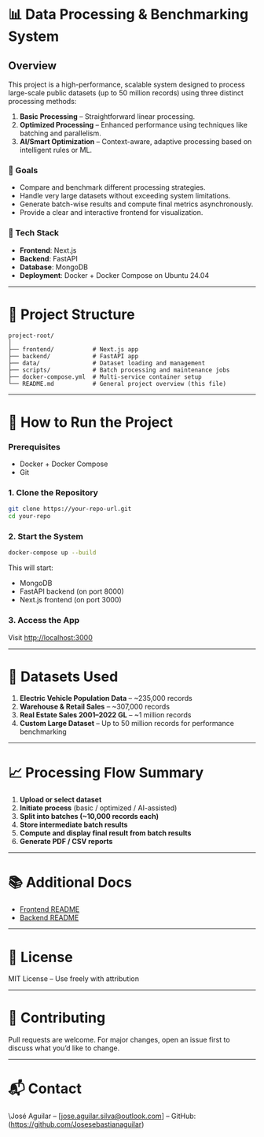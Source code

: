 # 📊 Data Processing & Benchmarking System

## Overview

This project is a high-performance, scalable system designed to process large-scale public datasets (up to 50 million records) using three distinct processing methods:

1. **Basic Processing** – Straightforward linear processing.
2. **Optimized Processing** – Enhanced performance using techniques like batching and parallelism.
3. **AI/Smart Optimization** – Context-aware, adaptive processing based on intelligent rules or ML.

### 🎯 Goals

* Compare and benchmark different processing strategies.
* Handle very large datasets without exceeding system limitations.
* Generate batch-wise results and compute final metrics asynchronously.
* Provide a clear and interactive frontend for visualization.

### 🧱 Tech Stack

* **Frontend**: Next.js
* **Backend**: FastAPI
* **Database**: MongoDB
* **Deployment**: Docker + Docker Compose on Ubuntu 24.04

---

# 📂 Project Structure

```
project-root/
│
├── frontend/           # Next.js app
├── backend/            # FastAPI app
├── data/               # Dataset loading and management
├── scripts/            # Batch processing and maintenance jobs
├── docker-compose.yml  # Multi-service container setup
└── README.md           # General project overview (this file)
```

---

# 🚀 How to Run the Project

### Prerequisites

* Docker + Docker Compose
* Git

### 1. Clone the Repository

```bash
git clone https://your-repo-url.git
cd your-repo
```

### 2. Start the System

```bash
docker-compose up --build
```

This will start:

* MongoDB
* FastAPI backend (on port 8000)
* Next.js frontend (on port 3000)

### 3. Access the App

Visit [http://localhost:3000](http://localhost:3000)

---

# 🧪 Datasets Used

1. **Electric Vehicle Population Data** – \~235,000 records
2. **Warehouse & Retail Sales** – \~307,000 records
3. **Real Estate Sales 2001–2022 GL** – \~1 million records
4. **Custom Large Dataset** – Up to 50 million records for performance benchmarking

---

# 📈 Processing Flow Summary

1. **Upload or select dataset**
2. **Initiate process** (basic / optimized / AI-assisted)
3. **Split into batches (\~10,000 records each)**
4. **Store intermediate batch results**
5. **Compute and display final result from batch results**
6. **Generate PDF / CSV reports**

---

# 📚 Additional Docs

* [Frontend README](./frontend/README.md)
* [Backend README](./backend/README.md)

---

# 📄 License

MIT License – Use freely with attribution

---

# 🤝 Contributing

Pull requests are welcome. For major changes, open an issue first to discuss what you’d like to change.

---

# 📬 Contact

\José Aguilar – \[[jose.aguilar.silva@outlook.com](mailto:jose.aguilar.silva@outlook.com)] – GitHub: \(https://github.com/Josesebastianaguilar) 

